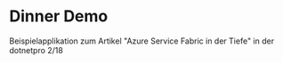 # Dinner Demo
Beispielapplikation zum Artikel "Azure Service Fabric in der Tiefe" in der dotnetpro 2/18

